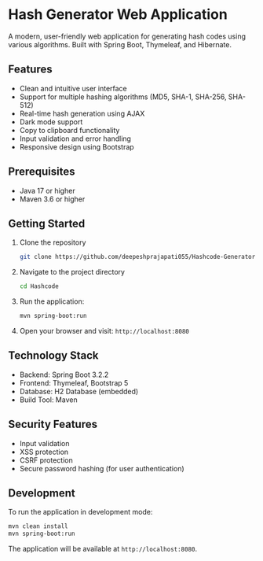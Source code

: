 # Hash Generator Web Application

A modern, user-friendly web application for generating hash codes using various algorithms. Built with Spring Boot, Thymeleaf, and Hibernate.

## Features

- Clean and intuitive user interface
- Support for multiple hashing algorithms (MD5, SHA-1, SHA-256, SHA-512)
- Real-time hash generation using AJAX
- Dark mode support
- Copy to clipboard functionality
- Input validation and error handling
- Responsive design using Bootstrap

## Prerequisites

- Java 17 or higher
- Maven 3.6 or higher

## Getting Started

1. Clone the repository
   ```bash
   git clone https://github.com/deepeshprajapati055/Hashcode-Generator.git
   ```
3. Navigate to the project directory
   ```bash
   cd Hashcode
   ```
5. Run the application:
   ```bash
   mvn spring-boot:run
   ```
6. Open your browser and visit: `http://localhost:8080`

## Technology Stack

- Backend: Spring Boot 3.2.2
- Frontend: Thymeleaf, Bootstrap 5
- Database: H2 Database (embedded)
- Build Tool: Maven

## Security Features

- Input validation
- XSS protection
- CSRF protection
- Secure password hashing (for user authentication)

## Development

To run the application in development mode:

```bash
mvn clean install
mvn spring-boot:run
```

The application will be available at `http://localhost:8080`.
